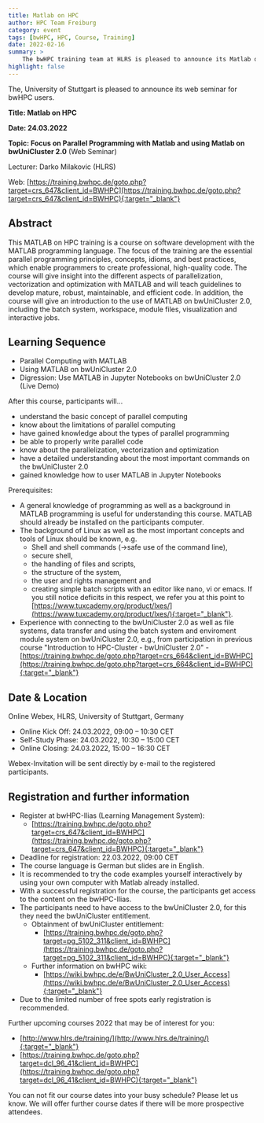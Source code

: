 ```yaml
---
title: Matlab on HPC
author: HPC Team Freiburg
category: event
tags: [bwHPC, HPC, Course, Training]
date: 2022-02-16
summary: >
    The bwHPC training team at HLRS is pleased to announce its Matlab on HPC web seminar for bwHPC users on 24.03.2022.
highlight: false
---
```


The, University of Stuttgart is pleased to announce its web seminar for bwHPC users.

**Title: Matlab on HPC**

**Date: 24.03.2022**

**Topic: Focus on Parallel Programming with Matlab and using Matlab on bwUniCluster 2.0** (Web Seminar)

Lecturer: Darko Milakovic (HLRS)

Web: [https://training.bwhpc.de/goto.php?target=crs_647&client_id=BWHPC](https://training.bwhpc.de/goto.php?target=crs_647&client_id=BWHPC){:target="_blank"}

## Abstract

This MATLAB on HPC training is a course on software development with the MATLAB programming language.
The focus of the training are the essential parallel programming principles, concepts, idioms, and best practices, which enable programmers to create professional, high-quality code.
The course will give insight into the different aspects of parallelization, vectorization and optimization with MATLAB and will teach guidelines to develop mature, robust, maintainable, and efficient code.
In addition, the course will give an introduction to the use of MATLAB on bwUniCluster 2.0, including the batch system, workspace, module files, visualization and interactive jobs.

## Learning Sequence

- Parallel Computing with MATLAB
- Using MATLAB on bwUniCluster 2.0
- Digression: Use MATLAB in Jupyter Notebooks on bwUniCluster 2.0 (Live Demo)

After this course, participants will...
- understand the basic concept of parallel computing
- know about the limitations of parallel computing
- have gained knowledge about the types of parallel programming
- be able to properly write parallel code
- know about the parallelization, vectorization and optimization
- have a detailed understanding about the most important commands on the bwUniCluster 2.0
- gained knowledge how to user MATLAB in Jupyter Notebooks

Prerequisites:
- A general knowledge of programming as well as a background in MATLAB programming is useful for understanding this course. MATLAB should already be installed on the participants computer.
- The background of Linux as well as the most important concepts and tools of Linux should be known, e.g.
    * Shell and shell commands (→safe use of the command line),
    * secure shell,
    * the handling of files and scripts,
    * the structure of the system,
    * the user and rights management and
    * creating simple batch scripts with an editor like nano, vi or emacs.
    If you still notice deficits in this respect, we refer you at this point to [https://www.tuxcademy.org/product/lxes/](https://www.tuxcademy.org/product/lxes/){:target="_blank"}.
- Experience with connecting to the bwUniCluster 2.0 as well as file systems, data transfer and using the batch system and enviroment module system on bwUniCluster 2.0, e.g., from participation in previous course "Introduction to HPC-Cluster - bwUniCluster 2.0" - [https://training.bwhpc.de/goto.php?target=crs_664&client_id=BWHPC](https://training.bwhpc.de/goto.php?target=crs_664&client_id=BWHPC){:target="_blank"}


## Date & Location

Online Webex, HLRS, University of Stuttgart, Germany
- Online Kick Off: 24.03.2022, 09:00 – 10:30 CET
- Self-Study Phase: 24.03.2022, 10:30 – 15:00 CET
- Online Closing: 24.03.2022, 15:00 – 16:30 CET

Webex-Invitation will be sent directly by e-mail to the registered participants.

## Registration and further information

- Register at bwHPC-Ilias (Learning Management System):
    - [https://training.bwhpc.de/goto.php?target=crs_647&client_id=BWHPC](https://training.bwhpc.de/goto.php?target=crs_647&client_id=BWHPC){:target="_blank"}
- Deadline for registration: 22.03.2022, 09:00 CET
- The course language is German but slides are in English. 
- It is recommended to try the code examples yourself interactively by using your own computer with Matlab already installed.
- With a successful registration for the course, the participants get access to the content on the bwHPC-Ilias.
- The participants need to have access to the bwUniCluster 2.0, for this they need the bwUniCluster entitlement.
    - Obtainment of bwUniCluster entitlement:
        - [https://training.bwhpc.de/goto.php?target=pg_5102_311&client_id=BWHPC](https://training.bwhpc.de/goto.php?target=pg_5102_311&client_id=BWHPC){:target="_blank"}
    - Further information on bwHPC wiki:
        - [https://wiki.bwhpc.de/e/BwUniCluster_2.0_User_Access](https://wiki.bwhpc.de/e/BwUniCluster_2.0_User_Access){:target="_blank"}
- Due to the limited number of free spots early registration is recommended.

Further upcoming courses 2022 that may be of interest for you:
- [http://www.hlrs.de/training/](http://www.hlrs.de/training/){:target="_blank"}
- [https://training.bwhpc.de/goto.php?target=dcl_96_41&client_id=BWHPC](https://training.bwhpc.de/goto.php?target=dcl_96_41&client_id=BWHPC){:target="_blank"}

You can not fit our course dates into your busy schedule? Please let us know.
We will offer further course dates if there will be more prospective attendees.